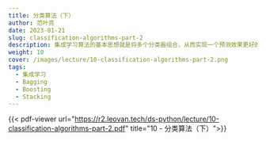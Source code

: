 ```yaml
---
title: 分类算法（下）
author: 范叶亮
date: 2023-01-21
slug: classification-algorithms-part-2
description: 集成学习算法的基本思想就是将多个分类器组合，从而实现一个预测效果更好的集成分类器。
weight: 10
cover: /images/lecture/10-classification-algorithms-part-2.png
tags:
  - 集成学习
  - Bagging
  - Boosting
  - Stacking
---
```


{{< pdf-viewer url="https://r2.leovan.tech/ds-python/lecture/10-classification-algorithms-part-2.pdf" title="10 - 分类算法（下）">}}
